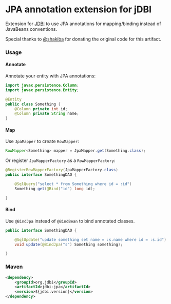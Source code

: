 JPA annotation extension for jDBI
===============

Extension for [JDBI](https://github.com/jdbi/jdbi/) to use JPA annotations for mapping/binding instead of JavaBeans
conventions.

Special thanks to [@shakiba](https://github.com/shakiba) for donating the original code for this artifact.

### Usage

#### Annotate

Annotate your entity with JPA annotations:

```java
import javax.persistence.Column;
import javax.persistence.Entity;

@Entity
public class Something {
    @Column private int id;
    @Column private String name;
}
```

#### Map

Use `JpaMapper` to create `RowMapper`:

```java
RowMapper<Something> mapper = JpaMapper.get(Something.class);
```

Or register `JpaMapperFactory` as a `RowMapperFactory`:

```java
@RegisterRowMapperFactory(JpaMapperFactory.class)
public interface SomethingDAO {

    @SqlQuery("select * from Something where id = :id")
    Something get(@Bind("id") long id);

}
```
#### Bind

Use `@BindJpa` instead of `@BindBean` to bind annotated classes.

```java
public interface SomethingDAO {

    @SqlUpdate("update something set name = :s.name where id = :s.id")
    void update(@BindJpa("s") Something something);

}
```

### Maven

```xml
<dependency>
    <groupId>org.jdbi</groupId>
    <artifactId>jdbi-jpa</artifactId>
    <version>${jdbi.version}</version>
</dependency>
```